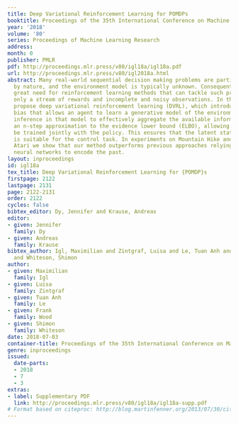 ```yaml
---
title: Deep Variational Reinforcement Learning for POMDPs
booktitle: Proceedings of the 35th International Conference on Machine Learning
year: '2018'
volume: '80'
series: Proceedings of Machine Learning Research
address: 
month: 0
publisher: PMLR
pdf: http://proceedings.mlr.press/v80/igl18a/igl18a.pdf
url: http://proceedings.mlr.press/v80/igl2018a.html
abstract: Many real-world sequential decision making problems are partially observable
  by nature, and the environment model is typically unknown. Consequently, there is
  great need for reinforcement learning methods that can tackle such problems given
  only a stream of rewards and incomplete and noisy observations. In this paper, we
  propose deep variational reinforcement learning (DVRL), which introduces an inductive
  bias that allows an agent to learn a generative model of the environment and perform
  inference in that model to effectively aggregate the available information. We develop
  an n-step approximation to the evidence lower bound (ELBO), allowing the model to
  be trained jointly with the policy. This ensures that the latent state representation
  is suitable for the control task. In experiments on Mountain Hike and flickering
  Atari we show that our method outperforms previous approaches relying on recurrent
  neural networks to encode the past.
layout: inproceedings
id: igl18a
tex_title: Deep Variational Reinforcement Learning for {POMDP}s
firstpage: 2122
lastpage: 2131
page: 2122-2131
order: 2122
cycles: false
bibtex_editor: Dy, Jennifer and Krause, Andreas
editor:
- given: Jennifer
  family: Dy
- given: Andreas
  family: Krause
bibtex_author: Igl, Maximilian and Zintgraf, Luisa and Le, Tuan Anh and Wood, Frank
  and Whiteson, Shimon
author:
- given: Maximilian
  family: Igl
- given: Luisa
  family: Zintgraf
- given: Tuan Anh
  family: Le
- given: Frank
  family: Wood
- given: Shimon
  family: Whiteson
date: 2018-07-03
container-title: Proceedings of the 35th International Conference on Machine Learning
genre: inproceedings
issued:
  date-parts:
  - 2018
  - 7
  - 3
extras:
- label: Supplementary PDF
  link: http://proceedings.mlr.press/v80/igl18a/igl18a-supp.pdf
# Format based on citeproc: http://blog.martinfenner.org/2013/07/30/citeproc-yaml-for-bibliographies/
---
```

